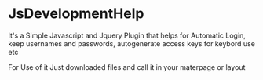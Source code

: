 # JsDevelopmentHelp
It's a Simple Javascript and Jquery Plugin that helps for Automatic Login, keep usernames and passwords, autogenerate access keys for keybord use etc

For Use of it Just downloaded files and call it in your materpage or layout
<script src="~/Scripts/jllocalcache.js"></script> 
<script src="~/Scripts/jldevelopment.js"></script>
